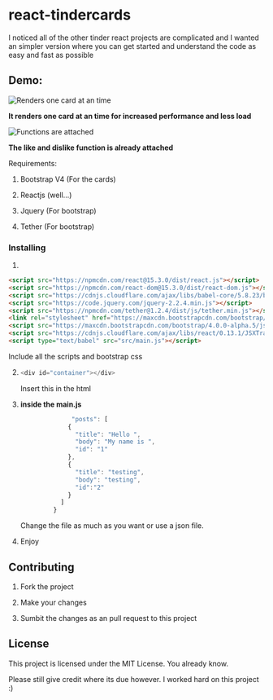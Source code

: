 # react-tindercards

I noticed all of the other tinder react projects are complicated and I wanted an simpler version where you can get started and understand the code as easy and fast as possible

## Demo:

![Renders one card at an time](http://i.imgur.com/1Z35Ij3.gif)

**It renders one card at an time for increased performance and less load**

![Functions are attached](http://i.imgur.com/9wgCIEG.gifb)

**The like and dislike function is already attached**

Requirements: 

1) Bootstrap V4 (For the cards)

2) Reactjs (well...)

3) Jquery (For bootstrap)

4) Tether (For bootstrap)

### Installing

1)
  ```html
  <script src="https://npmcdn.com/react@15.3.0/dist/react.js"></script> 
  <script src="https://npmcdn.com/react-dom@15.3.0/dist/react-dom.js"></script>
  <script src="https://cdnjs.cloudflare.com/ajax/libs/babel-core/5.8.23/browser.min.js"></script>
  <script src="https://code.jquery.com/jquery-2.2.4.min.js"></script>
  <script src="https://npmcdn.com/tether@1.2.4/dist/js/tether.min.js"></script>
  <link rel="stylesheet" href="https://maxcdn.bootstrapcdn.com/bootstrap/4.0.0-alpha.5/css/bootstrap.min.css">
  <script src="https://maxcdn.bootstrapcdn.com/bootstrap/4.0.0-alpha.5/js/bootstrap.min.js"></script>
  <script src="https://cdnjs.cloudflare.com/ajax/libs/react/0.13.1/JSXTransformer.js"></script>
  <script type="text/babel" src="src/main.js"></script>
  ```
  Include all the scripts and bootstrap css
  
2) 
   ``` JavaScript
   <div id="container"></div>
   ```
   Insert this in the html

3)
   **inside the main.js**
   ``` JavaScript
                 "posts": [
                {
                  "title": "Hello ",
                  "body": "My name is ",
                  "id": "1"
                },
                {
                  "title": "testing",
                  "body": "testing",
                  "id":"2"
                }
              ]
            }
   ```
      Change the file as much as you want or use a json file.
      
 4)
    Enjoy




## Contributing

1) Fork the project

2) Make your changes

3) Sumbit the changes as an pull request to this project


## License

This project is licensed under the MIT License. You already know.

Please still give credit where its due however. I worked hard on this project :)


